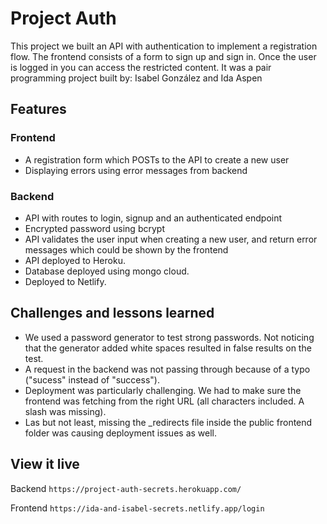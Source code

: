 # Project Auth

This project we built an API with authentication to implement a registration flow. The frontend consists of a form to sign up and sign in. Once the user is logged in you can access the restricted content.
It was a pair programming project built by:
Isabel González and Ida Aspen

## Features

### Frontend

- A registration form which POSTs to the API to create a new user
- Displaying errors using error messages from backend

### Backend

- API with routes to login, signup and an authenticated endpoint
- Encrypted password using bcrypt
- API validates the user input when creating a new user, and return error messages which could be shown by the frontend
- API deployed to Heroku.
- Database deployed using mongo cloud.
- Deployed to Netlify.

## Challenges and lessons learned

- We used a password generator to test strong passwords. Not noticing that the generator added white spaces resulted in false results on the test.
- A request in the backend was not passing through because of a typo ("sucess" instead of "success").
- Deployment was particularly challenging. We had to make sure the frontend was fetching from the right URL (all characters included. A slash was missing).
- Las but not least, missing the \_redirects file inside the public frontend folder was causing deployment issues as well.

## View it live

Backend
`https://project-auth-secrets.herokuapp.com/`

Frontend
`https://ida-and-isabel-secrets.netlify.app/login`
